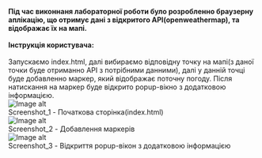 <b>Під час виконнаня лабораторної роботи було розробленно браузерну аплікацію, що отримує дані з відкритого API(openweathermap), та відображає їх на мапі.<br><br>
 Інструкція користувача:</b><br><br>
Запускаємо index.html, далі вибираємо відповідну точку на мапі(з даної точки буде отриманно АРІ з потрібними данними), далі у данній точці буде добавленно маркер, який відображає поточну погоду. Після натискання на маркер буде відкрито popup-вікно з додатковою інформацією.<br>
 ![Image alt](https://github.com/Valientin/Kurzhiy_KPP_lab_3/raw/master/img/screen_1.PNG)<br>
 Screenshot_1 - Початкова сторінка(index.html)<br>
 ![Image alt](https://github.com/Valientin/Kurzhiy_KPP_lab_1/raw/master/img/screen_2.PNG)<br>
 Screenshot_2 - Добавлення маркерів<br>
 ![Image alt](https://github.com/Valientin/Kurzhiy_KPP_lab_1/raw/master/img/screen_3.PNG)<br>
 Screenshot_3 - Відкриття popup-вікон з додатковою інформацією<br>
 
